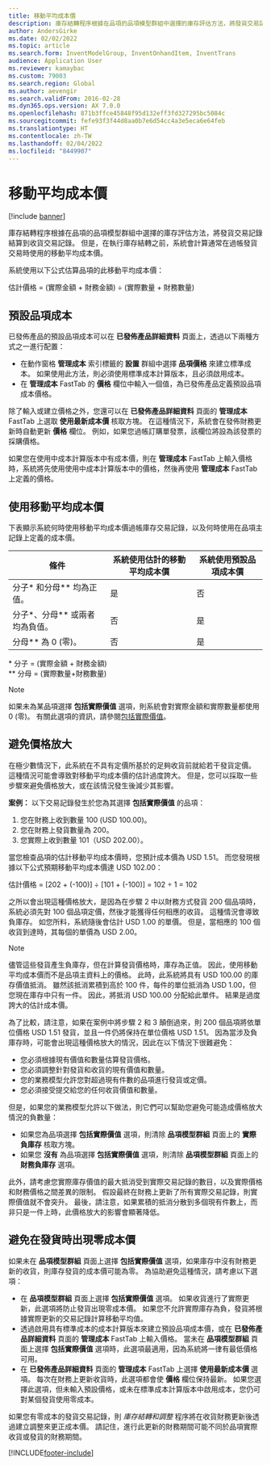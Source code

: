 ```yaml
---
title: 移動平均成本價
description: 庫存結轉程序根據在品項的品項模型群組中選擇的庫存評估方法，將發貨交易記錄結算到收貨交易記錄。 但是，在執行庫存結轉之前，系統會計算通常在過帳發貨交易時使用的移動平均成本價。
author: AndersGirke
ms.date: 02/02/2022
ms.topic: article
ms.search.form: InventModelGroup, InventOnhandItem, InventTrans
audience: Application User
ms.reviewer: kamaybac
ms.custom: 79003
ms.search.region: Global
ms.author: aevengir
ms.search.validFrom: 2016-02-28
ms.dyn365.ops.version: AX 7.0.0
ms.openlocfilehash: 871b3ffce45848f95d132eff3fd327295bc5084c
ms.sourcegitcommit: fefe93f3f44d8aa0b7e6d54cc4a3e5eca6e64feb
ms.translationtype: HT
ms.contentlocale: zh-TW
ms.lasthandoff: 02/04/2022
ms.locfileid: "8449907"
---
```

# <a name="running-average-cost-price"></a>移動平均成本價

[!include [banner](../includes/banner.md)]

庫存結轉程序根據在品項的品項模型群組中選擇的庫存評估方法，將發貨交易記錄結算到收貨交易記錄。 但是，在執行庫存結轉之前，系統會計算通常在過帳發貨交易時使用的移動平均成本價。

系統使用以下公式估算品項的此移動平均成本價：

估計價格 = (實際金額 + 財務金額) ÷ (實際數量 + 財務數量)

## <a name="default-item-cost"></a>預設品項成本

已發佈產品的預設品項成本可以在 **已發佈產品詳細資料** 頁面上，透過以下兩種方式之一進行配置：

- 在動作窗格 **管理成本** 索引標籤的 **設置** 群組中選擇 **品項價格** 來建立標準成本。 如果使用此方法，則必須使用標準成本計算版本，且必須啟用成本。
- 在 **管理成本** FastTab 的 **價格** 欄位中輸入一個值，為已發佈產品定義預設品項成本價格。

除了輸入或建立價格之外，您還可以在 **已發佈產品詳細資料** 頁面的 **管理成本** FastTab 上選取 **使用最新成本價** 核取方塊。 在這種情況下，系統會在發佈財務更新時自動更新 **價格** 欄位。 例如，如果您過帳訂購單發票，該欄位將設為該發票的採購價格。

如果您在使用中成本計算版本中有成本價，則在 **管理成本** FastTab 上輸入價格時，系統將先使用使用中成本計算版本中的價格，然後再使用 **管理成本** FastTab 上定義的價格。

## <a name="using-the-running-average-cost-price"></a>使用移動平均成本價

下表顯示系統何時使用移動平均成本價過帳庫存交易記錄，以及何時使用在品項主記錄上定義的成本價。

| 條件 | 系統使用估計的移動平均成本價 | 系統使用預設品項成本價 |
| --- | --- | --- |
| 分子\* 和分母\*\* 均為正值。 | 是 | 否 |
| 分子\*、分母\*\* 或兩者均為負值。 | 否 | 是 |
| 分母\*\* 為 0 (零)。 | 否 | 是 |

\* 分子 = (實際金額 + 財務金額)  
\*\* 分母 = (實際數量+財務數量)

> [!NOTE]
> 如果未為某品項選擇 **包括實際價值** 選項，則系統會對實際金額和實際數量都使用 0 (零)。 有關此選項的資訊，請參閱[包括實際價值](include-physical-value.md)。

## <a name="avoiding-pricing-amplification"></a>避免價格放大

在極少數情況下，此系統在不具有定價所基於的足夠收貨前就給若干發貨定價。 這種情況可能會導致對移動平均成本價的估計過度誇大。 但是，您可以採取一些步驟來避免價格放大，或在該情況發生後減少其影響。

**案例：** 以下交易記錄發生於您為其選擇 **包括實際價值** 的品項：

1. 您在財務上收到數量 100 (USD 100.00)。
2. 您在財務上發貨數量為 200。
3. 您實際上收到數量 101（USD 202.00）。

當您檢查品項的估計移動平均成本價時，您預計成本價為 USD 1.51。 而您發現根據以下公式預期移動平均成本價達 USD 102.00：

估計價格 = \[202 + (-100)\] ÷ \[101 + (-100)\] = 102 ÷ 1 = 102

之所以會出現這種價格放大，是因為在步驟 2 中以財務方式發貨 200 個品項時，系統必須先對 100 個品項定價，然後才能獲得任何相應的收貨。 這種情況會導致負庫存。 如您所料，系統隨後會估計 USD 1.00 的單價。 但是，當相應的 100 個收貨到達時，其每個的單價為 USD 2.00。

> [!NOTE]
> 儘管這些發貨產生負庫存，但在計算發貨價格時，庫存為正值。 因此，使用移動平均成本價而不是品項主資料上的價格。 此時，此系統將具有 USD 100.00 的庫存價值抵消。 雖然該抵消累積到高於 100 件，每件的單位抵消為 USD 1.00，但您現在庫存中只有一件。 因此，將抵消 USD 100.00 分配給此單件。 結果是過度誇大的估計成本價。
>
> 為了比較，請注意，如果在案例中將步驟 2 和 3 顛倒過來，則 200 個品項將依單位價格 USD 1.51 發貨，並且一件仍將保持在單位價格 USD 1.51。 因為當涉及負庫存時，可能會出現這種價格放大的情況，因此在以下情況下很難避免：
>
> - 您必須根據現有價值和數量估算發貨價格。
> - 您必須調整針對發貨和收貨的現有價值和數量。
> - 您的業務模型允許您對超過現有件數的品項進行發貨或定價。
> - 您必須接受提交給您的任何收貨價值和數量。

但是，如果您的業務模型允許以下做法，則它們可以幫助您避免可能造成價格放大情況的負數量：

- 如果您為品項選擇 **包括實際價值** 選項，則清除 **品項模型群組** 頁面上的 **實際負庫存** 核取方塊。
- 如果您 **沒有** 為品項選擇 **包括實際價值** 選項，則清除 **品項模型群組** 頁面上的 **財務負庫存** 選項。

此外，請考慮您實際庫存價值的最大抵消受到實際交易記錄的數目，以及實際價格和財務價格之間差異的限制。 假設最終在財務上更新了所有實際交易記錄，則實際價值就不會突升。 最後，請注意，如果累積的抵消分散到多個現有件數上，而非只是一件上時，此價格放大的影響會顯著降低。

## <a name="avoid-a-zero-cost-price-on-issues"></a>避免在發貨時出現零成本價

如果未在 **品項模型群組** 頁面上選擇 **包括實際價值** 選項，如果庫存中沒有財務更新的收貨，則庫存發貨的成本價可能為零。 為協助避免這種情況，請考慮以下選項：

- 在 **品項模型群組** 頁面上選擇 **包括實際價值** 選項。 如果收貨進行了實際更新，此選項將防止發貨出現零成本價。 如果您不允許實際庫存為負，發貨將根據實際更新的交易記錄計算移動平均值。
- 透過啟用具有標準成本的成本計算版本來建立預設品項成本價，或在 **已發佈產品詳細資料** 頁面的 **管理成本** FastTab 上輸入價格。 當未在 **品項模型群組** 頁面上選擇 **包括實際價值** 選項時，此選項最適用，因為系統將一律有最低價格可用。
- 在 **已發佈產品詳細資料** 頁面的 **管理成本** FastTab 上選擇 **使用最新成本價** 選項。 每次在財務上更新收貨時，此選項都會使 **價格** 欄位保持最新。 如果您選擇此選項，但未輸入預設價格，或未在標準成本計算版本中啟用成本，您仍可對某個發貨使用零成本。

如果您有零成本的發貨交易記錄，則 *庫存結轉和調整* 程序將在收貨財務更新後透過建立調整來更正成本價。 請記住，進行此更新的財務期間可能不同於品項實際收貨或發貨的財務期間。

[!INCLUDE[footer-include](../../includes/footer-banner.md)]
